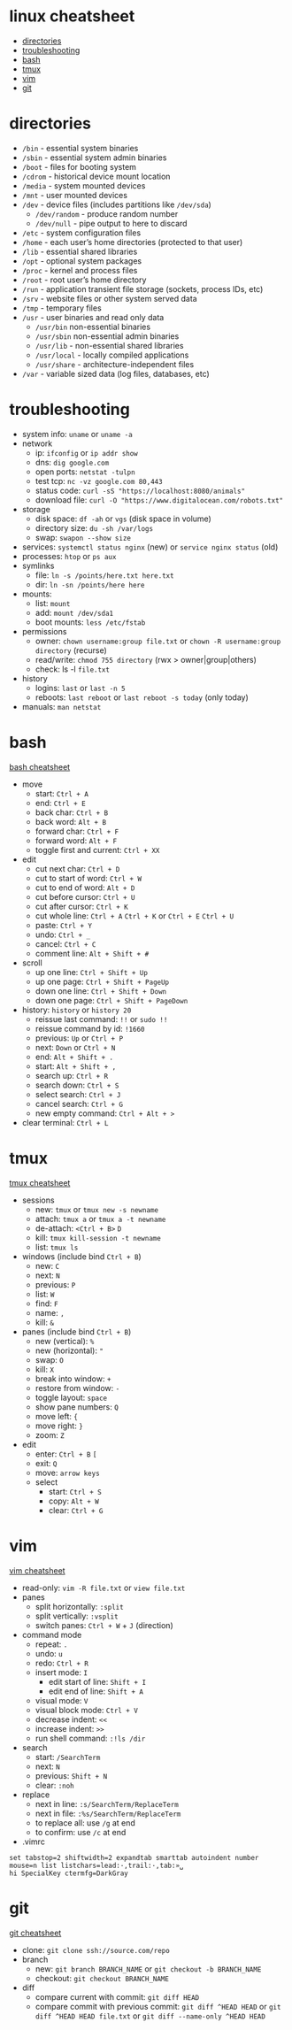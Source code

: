 # linux cheatsheet

- [directories](#directories)
- [troubleshooting](#troubleshooting)
- [bash](#bash)
- [tmux](#tmux)
- [vim](#vim)
- [git](#git)

# directories

- `/bin` - essential system binaries
- `/sbin` - essential system admin binaries
- `/boot` - files for booting system
- `/cdrom` - historical device mount location
- `/media` - system mounted devices
- `/mnt` - user mounted devices
- `/dev` - device files (includes partitions like `/dev/sda`)
    - `/dev/random` - produce random number
    - `/dev/null` - pipe output to here to discard
- `/etc` - system configuration files
- `/home` - each user’s home directories (protected to that user)
- `/lib` - essential shared libraries
- `/opt` - optional system packages
- `/proc` - kernel and process files
- `/root` - root user’s home directory
- `/run` - application transient file storage (sockets, process IDs, etc)
- `/srv` - website files or other system served data
- `/tmp` - temporary files
- `/usr` - user binaries and read only data
    - `/usr/bin` non-essential binaries
    - `/usr/sbin` non-essential admin binaries
    - `/usr/lib` - non-essential shared libraries
    - `/usr/local` - locally compiled applications
    - `/usr/share` - architecture-independent files
- `/var` - variable sized data (log files, databases, etc)

# troubleshooting

- system info: `uname` or `uname -a`
- network
    - ip: `ifconfig` or `ip addr show`
    - dns: `dig google.com`
    - open ports: `netstat -tulpn`
    - test tcp: `nc -vz google.com 80,443`
    - status code: `curl -sS "https://localhost:8080/animals"`
    - download file: `curl -O "https://www.digitalocean.com/robots.txt"`
- storage
    - disk space: `df -ah` or `vgs` (disk space in volume)
    - directory size: `du -sh /var/logs`
    - swap: `swapon --show size`
- services: `systemctl status nginx` (new) or `service nginx status` (old)
- processes: `htop` or `ps aux`
- symlinks
    - file: `ln -s /points/here.txt here.txt`
    - dir: `ln -sn /points/here here`
- mounts:
    - list: `mount`
    - add: `mount /dev/sda1`
    - boot mounts: `less /etc/fstab`
- permissions
    - owner: `chown username:group file.txt` or `chown -R username:group directory` (recurse)
    - read/write: `chmod 755 directory` (rwx > owner|group|others)
    - check: ls -l `file.txt`
- history
    - logins: `last` or `last -n 5`
    - reboots: `last reboot` or `last reboot -s today` (only today)
- manuals: `man netstat`

# bash

[bash cheatsheet](bash.md)

- move
    - start: `Ctrl + A`
    - end: `Ctrl + E`
    - back char: `Ctrl + B`
    - back word: `Alt + B`
    - forward char: `Ctrl + F`
    - forward word: `Alt + F`
    - toggle first and current: `Ctrl + XX`
- edit
    - cut next char: `Ctrl + D`
    - cut to start of word: `Ctrl + W`
    - cut to end of word: `Alt + D`
    - cut before cursor: `Ctrl + U`
    - cut after cursor: `Ctrl + K`
    - cut whole line: `Ctrl + A` `Ctrl + K` or `Ctrl + E` `Ctrl + U`
    - paste: `Ctrl + Y`
    - undo: `Ctrl + _`
    - cancel: `Ctrl + C`
    - comment line: `Alt + Shift + #`
- scroll
    - up one line: `Ctrl + Shift + Up`
    - up one page: `Ctrl + Shift + PageUp`
    - down one line: `Ctrl + Shift + Down`
    - down one page: `Ctrl + Shift + PageDown`
- history: `history` or `history 20`
    - reissue last command: `!!` or `sudo !!`
    - reissue command by id: `!1660`
    - previous: `Up` or `Ctrl + P`
    - next: `Down` or `Ctrl + N`
    - end: `Alt + Shift + .`
    - start: `Alt + Shift + ,`
    - search up: `Ctrl + R`
    - search down: `Ctrl + S`
    - select search: `Ctrl + J`
    - cancel search: `Ctrl + G`
    - new empty command: `Ctrl + Alt + >`
- clear terminal: `Ctrl + L`

# tmux

[tmux cheatsheet](tmux.md)

- sessions
    - new: `tmux` or `tmux new -s newname`
    - attach: `tmux a` or `tmux a -t newname`
    - de-attach: `<Ctrl + B>` `D`
    - kill: `tmux kill-session -t newname`
    - list: `tmux ls`
- windows (include bind `Ctrl + B`)
    - new: `C`
    - next: `N`
    - previous: `P`
    - list: `W`
    - find: `F`
    - name: `,`
    - kill: `&`
- panes (include bind `Ctrl + B`)
    - new (vertical): `%`
    - new (horizontal): `"`
    - swap: `O`
    - kill: `X`
    - break into window: `+`
    - restore from window: `-`
    - toggle layout: `space`
    - show pane numbers: `Q`
    - move left: `{`
    - move right: `}`
    - zoom: `Z`
- edit
    - enter: `Ctrl + B` `[`
    - exit: `Q`
    - move: `arrow keys`
    - select
        - start: `Ctrl + S`
        - copy: `Alt + W`
        - clear: `Ctrl + G`

# vim

[vim cheatsheet](vim.md)

- read-only: `vim -R file.txt` or `view file.txt`
- panes
    - split horizontally: `:split`
    - split vertically: `:vsplit`
    - switch panes: `Ctrl + W` + `J` (direction)
- command mode
    - repeat: `.`
    - undo: `u`
    - redo: `Ctrl + R`
    - insert mode: `I`
        - edit start of line: `Shift + I`
        - edit end of line: `Shift + A`
    - visual mode: `V`
    - visual block mode: `Ctrl + V`
    - decrease indent: `<<`
    - increase indent: `>>`
    - run shell command: `:!ls /dir`
- search
    - start: `/SearchTerm`
    - next: `N`
    - previous: `Shift + N`
    - clear: `:noh`
- replace
    - next in line: `:s/SearchTerm/ReplaceTerm`
    - next in file: `:%s/SearchTerm/ReplaceTerm`
    - to replace all: use `/g` at end
    - to confirm: use `/c` at end
- .vimrc

```
set tabstop=2 shiftwidth=2 expandtab smarttab autoindent number mouse=n list listchars=lead:·,trail:·,tab:»␣
hi SpecialKey ctermfg=DarkGray
```

# git

[git cheatsheet](../git/git.md)

- clone: `git clone ssh://source.com/repo`
- branch
    - new: `git branch BRANCH_NAME` or `git checkout -b BRANCH_NAME`
    - checkout: `git checkout BRANCH_NAME`
- diff
    - compare current with commit: `git diff HEAD`
    - compare commit with previous commit: `git diff ^HEAD HEAD` or `git diff ^HEAD HEAD file.txt` or `git diff --name-only ^HEAD HEAD`
